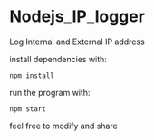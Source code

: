 # Nodejs_IP_logger
Log Internal and External IP address

install dependencies with:

```npm install```

run the program with:

```npm start```

feel free to modify and share